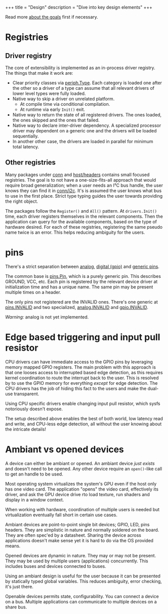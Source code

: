 +++
title = "Design"
description = "Dive into key design elements"
+++


Read more [about the goals](../goals/) first if necessary.


# Registries

## Driver registry

The core of extensibility is implemented as an in-process driver registry. The
things that make it work are:

- Clear priority classes via [periph.Type](https://periph.io/x/periph#Type).
  Each category is loaded one after the other so a driver of a type can assume
  that all relevant drivers of lower level types were fully loaded.
- Native way to skip a driver on unrelated platform.
  - At compile time via conditional compilation.
  - At runtime via early `Init()` exit.
- Native way to return the state of all registered drivers. The ones loaded, the
  ones skipped and the ones that failed.
- Native way to declare inter-driver dependency. A specialized
  processor driver may dependent on a generic one and the drivers will be loaded
  sequentially.
- In another other case, the drivers are loaded in parallel for minimum total
  latency.


## Other registries

Many packages under [conn](https://periph.io/x/periph/conn) and
[host/headers](https://periph.io/x/periph/host/headers) contains small focused
registries. The goal is to not have a one-size-fits-all approach that would
require broad generalization; when a user needs an I²C bus handle, the user
knows they can find it in [conn/i2c](https://periph.io/x/periph/conn/i2c). It's
is assumed the user knows what bus to use in the first place. Strict type typing
guides the user towards providing the right object.

The packages follow the `Register()` and `All()` pattern. At `drivers.Init()`
time, each driver registers themselves in the relevant components. Then the
application can query for the available components, based on the type of
hardware desired. For each of these registries, registering the same pseudo name
twice is an error. This helps reducing ambiguity for the users.


# pins

There's a strict separation between
[analog](https://periph.io/x/periph/experimental/conn/analog#PinIO), [digital
(gpio)](https://periph.io/x/periph/conn/gpio#PinIO) and [generic
pins](https://periph.io/x/periph/conn/pins#Pin).

The common base is [pins.Pin](https://periph.io/x/periph/conn/pins#Pin), which
is a purely generic pin. This describes GROUND, VCC, etc. Each pin is registered
by the relevant device driver at initialization time and has a unique name. The
same pin may be present multiple times on a header.

The only pins not registered are the INVALID ones. There's one generic at
[pins.INVALID](https://periph.io/x/periph/conn/pins#INVALID) and two
specialized,
[analog.INVALID](https://periph.io/x/periph/experimental/conn/analog#INVALID)
and [gpio.INVALID](https://periph.io/x/periph/conn/gpio#INVALID).

*Warning:* analog is not yet implemented.


# Edge based triggering and input pull resistor

CPU drivers can have immediate access to the GPIO pins by leveraging memory
mapped GPIO registers. The main problem with this approach is that one looses
access to interrupted based edge detection, as this requires kernel coordination
to route the interrupt back to the user. This is resolved by to use the GPIO
memory for everything _except_ for edge detection. The CPU drivers has the job
of hiding this fact to the users and make the dual-use transparent.

Using CPU specific drivers enable changing input pull resistor, which sysfs
notoriously doesn't expose.

The setup described above enables the best of both world, low latency read and
write, and CPU-less edge detection, all without the user knowing about the
intricate details!


# Ambiant vs opened devices

A device can either be ambiant or opened. An ambiant device _just exists_ and
doesn't need to be opened. Any other device require an `open()`-like call to get
an handle to be used.

Most operating system virtualizes the system's GPU even if the host only has one
video card. The application "opens" the video card, effectively its driver, and
ask the GPU device drive rto load texture, run shaders and display in a window
context.

When working with hardware, coordination of multiple users is needed but
virtualization eventually fall short in certain use cases.

Ambiant devices are point-to-point single bit devices; GPIO, LED, pins headers.
They are simplistic in nature and normally soldered on the board. They are often
spec'ed by a datasheet. Sharing the device across applications doesn't make
sense yet it is hard to do via the OS provided means.

Opened devices are dynamic in nature. They may or may not be present. They may
be used by multiple users (applications) concurrently. This includes buses and
devices connected to buses.

Using an ambiant design is useful for the user because it can be presented by
statically typed global variables. This reduces ambiguity, error checking, it's
just there.

Openable devices permits state, configurability. You can connect a device on a
bus. Multiple applications can communicate to multiple devices on a share bus.
